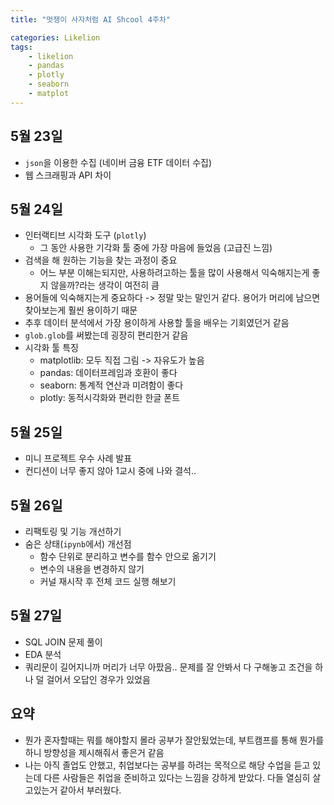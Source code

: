 ```yaml
---
title: "멋쟁이 사자처럼 AI Shcool 4주차"

categories: Likelion
tags:
    - likelion
    - pandas
    - plotly
    - seaborn
    - matplot
---
```


## 5월 23일
- `json`을 이용한 수집 (네이버 금융 ETF 데이터 수집)
- 웹 스크래핑과 API 차이

## 5월 24일
- 인터랙티브 시각화 도구 (`plotly`)
  - 그 동안 사용한 기각화 툴 중에 가장 마음에 들었음 (고급진 느낌)
- 검색을 해 원하는 기능을 찾는 과정이 중요
  - 어느 부분 이해는되지만, 사용하려고하는 툴을 많이 사용해서 익숙해지는게 좋지 않을까?라는 생각이 여전히 큼
- 용어들에 익숙해지는게 중요하다 -> 정말 맞는 말인거 같다. 용어가 머리에 남으면 찾아보는게 훨씬 용이하기 때문
- 추후 데이터 분석에서 가장 용이하게 사용할 툴을 배우는 기회였던거 같음
- `glob.glob`를 써봤는데 굉장히 편리한거 같음
- 시각화 툴 특징
  - matplotlib: 모두 직접 그림 -> 자유도가 높음
  - pandas: 데이터프레임과 호환이 좋다
  - seaborn: 통계적 연산과 미려함이 좋다
  - plotly: 동적시각화와 편리한 한글 폰트

## 5월 25일
- 미니 프로젝트 우수 사례 발표
- 컨디션이 너무 좋지 않아 1교시 중에 나와 결석..

## 5월 26일
- 리팩토링 및 기능 개선하기
- 숨은 상태(`ipynb`에서) 개선점
  - 함수 단위로 분리하고 변수를 함수 안으로 옮기기
  - 변수의 내용을 변경하지 않기
  - 커널 재시작 후 전체 코드 실행 해보기

## 5월 27일
- SQL JOIN 문제 풀이
- EDA 분석
- 쿼리문이 길어지니까 머리가 너무 아팠음.. 문제를 잘 안봐서 다 구해놓고 조건을 하나 덜 걸어서 오답인 경우가 있었음

## 요약
- 뭔가 혼자할때는 뭐를 해야할지 몰라 공부가 잘안됬었는데, 부트캠프를 통해 뭔가를하니 방향성을 제시해줘서 좋은거 같음
- 나는 아직 졸업도 안했고, 취업보다는 공부를 하려는 목적으로 해당 수업을 듣고 있는데 다른 사람들은 취업을 준비하고 있다는 느낌을 강하게 받았다. 다들 열심히 살고있는거 같아서 부러웠다.